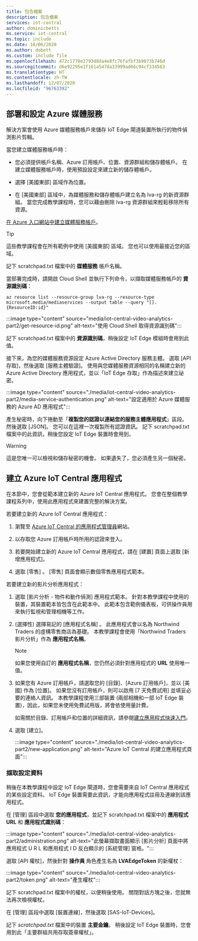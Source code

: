 ```yaml
---
title: 包含檔案
description: 包含檔案
services: iot-central
author: dominicbetts
ms.service: iot-central
ms.topic: include
ms.date: 10/06/2020
ms.author: dobett
ms.custom: include file
ms.openlocfilehash: 472c1770e2793d8da4e8fc76fafbf3b9073b746d
ms.sourcegitcommit: d6e92295e1f161a547da33999ad66c94cf334563
ms.translationtype: HT
ms.contentlocale: zh-TW
ms.lasthandoff: 12/07/2020
ms.locfileid: "96763392"
---
```

## <a name="deploy-and-configure-azure-media-services"></a>部署和設定 Azure 媒體服務

解決方案會使用 Azure 媒體服務帳戶來儲存 IoT Edge 閘道裝置所執行的物件偵測影片剪輯。

當您建立媒體服務帳戶時：

- 您必須提供帳戶名稱、Azure 訂用帳戶、位置、資源群組和儲存體帳戶。 在建立媒體服務帳戶時，使用預設設定來建立新的儲存體帳戶。

- 選擇 [美國東部] 區域作為位置。

- 在 [美國東部] 區域中，為媒體服務和儲存體帳戶建立名為 lva-rg 的新資源群組。 當您完成教學課程時，您可以藉由刪除 lva-rg 資源群組來輕鬆移除所有資源。

[在 Azure 入口網站中建立媒體服務帳戶](https://portal.azure.com/?r=1#create/Microsoft.MediaService)。

> [!TIP]
> 這些教學課程會在所有範例中使用 [美國東部] 區域。 您也可以使用最接近您的區域。

記下 scratchpad.txt 檔案中的 **媒體服務** 帳戶名稱。

當部署完成時，請開啟 Cloud Shell 並執行下列命令，以擷取媒體服務帳戶的 **資源識別碼**：

```azurecli
az resource list --resource-group lva-rg --resource-type microsoft.media/mediaservices --output table --query "[].{ResourceID:id}"
```

:::image type="content" source="media/iot-central-video-analytics-part2/get-resource-id.png" alt-text="使用 Cloud Shell 取得資源識別碼":::

記下 scratchpad.txt 檔案中的 **資源識別碼**，稍後設定 IoT Edge 模組時會用到此值。

接下來，為您的媒體服務資源設定 Azure Active Directory 服務主體。 選取 [API 存取]，然後選取 [服務主體驗證]。 使用與您媒體服務資源相同的名稱建立新的 Azure Active Directory 應用程式，並以「IoT Edge 存取」作為描述來建立祕密。

:::image type="content" source="./media/iot-central-video-analytics-part2/media-service-authentication.png" alt-text="設定適用於 Azure 媒體服務的 Azure AD 應用程式":::

產生秘密時，向下捲動至「**複製您的認證以連結您的服務主體應用程式**」區段。 然後選取 [JSON]。 您可以在這裡一次複製所有認證資訊。 記下 scratchpad.txt 檔案中的此資訊，稍後您設定 IoT Edge 裝置時會用到。

> [!WARNING]
> 這是您唯一可以檢視和儲存秘密的機會。 如果遺失了，您必須產生另一個秘密。

## <a name="create-the-azure-iot-central-application"></a>建立 Azure IoT Central 應用程式

在本節中，您會從範本建立新的 Azure IoT Central 應用程式。 您會在整個教學課程系列中，使用此應用程式來建置完整的解決方案。

若要建立新的 Azure IoT Central 應用程式：

1. 瀏覽至 [Azure IoT Central 的應用程式管理員](https://aka.ms/iotcentral)網站。

1. 以存取您 Azure 訂用帳戶時所用的認證來登入。

1. 若要開始建立新的 Azure IoT Central 應用程式，請在 [建置] 頁面上選取 [新增應用程式]。

1. 選取 [零售]  。 [零售] 頁面會顯示數個零售應用程式範本。

若要建立新的影片分析應用程式：

1. 選取 [影片分析 - 物件和動作偵測] 應用程式範本。 針對本教學課程中使用的裝置，其裝置範本皆包含在此範本中。 此範本包含範例儀表板，可供操作員用來執行監視和管理相機等工作。

1. (選擇性) 選擇易記的 [應用程式名稱]  。 此應用程式會以名為 Northwind Traders 的虛構零售商店為基礎。 本教學課程會使用「Northwind Traders 影片分析」作為 **應用程式名稱**。

    > [!NOTE]
    > 如果您使用自訂的 **應用程式名稱**，您仍然必須針對應用程式的 **URL** 使用唯一值。

1. 如果您有 Azure 訂用帳戶，請選取您的 [目錄]、[Azure 訂用帳戶]，並以 [美國] 作為 [位置]。 如果您沒有訂用帳戶，則可以啟用 [7 天免費試用]  並填妥必要的連絡人資訊。 本教學課程使用三部裝置 (兩部相機和一部 IoT Edge 裝置)，因此，如果您未使用免費試用版，將會依使用量計費。

    如需關於目錄、訂用帳戶和位置的詳細資訊，請參閱[建立應用程式快速入門](../articles/iot-central/core/quick-deploy-iot-central.md)。

1. 選取 [建立]。

    :::image type="content" source="./media/iot-central-video-analytics-part2/new-application.png" alt-text="Azure IoT Central 的建立應用程式頁面":::

### <a name="retrieve-the-configuration-data"></a>擷取設定資料

稍後在本教學課程中設定 IoT Edge 閘道時，您會需要來自 IoT Central 應用程式的某些設定資料。 IoT Edge 裝置需要此資訊，才能向應用程式註冊及連線到該應用程式。

在 [管理] 區段中選取 **您的應用程式**，並記下 scratchpad.txt 檔案中的 **應用程式 URL** 和 **應用程式識別碼**：

:::image type="content" source="./media/iot-central-video-analytics-part2/administration.png" alt-text="此螢幕擷取畫面顯示 [影片分析] 頁面中將應用程式 U R L 和應用程式 I D 反白顯示的 [系統管理] 窗格。":::

選取 [API 權杖]，然後針對 **操作員** 角色產生名為 **LVAEdgeToken** 的新權杖：

:::image type="content" source="./media/iot-central-video-analytics-part2/token.png" alt-text="產生權杖":::

記下 scratchpad.txt 檔案中的權杖，以便稍後使用。 關閉對話方塊之後，您就無法再次檢視權杖。

在 [管理] 區段中選取 [裝置連線]，然後選取 [SAS-IoT-Devices]。

記下 *scratchpad.txt* 檔案中的裝置 **主要金鑰**。 稍後設定 IoT Edge 裝置時，您會用到此「主要群組共用存取簽章權杖」。
